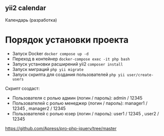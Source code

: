 ## yii2 calendar

Календарь (разработка)


# Порядок установки проекта

* Запуск Docker `` docker compose up -d ``
* Переход в контейнер  `` docker-compose exec -it php bash ``
* Запуск установки расширений yii2 `` composer install ``
* Запуск миграций `` php yii migrate ``
* Запуск скрипта для создания пользователей  ``php yii user/create-users``

Скрипт создаст:
* Пользователя с ролью админ (логин / пароль): admin / 12345
* Пользователей с ролью менеджер (логин / пароль): manager1 / 12345 , manager2 / 12345
* Пользователей с ролью юзер (логин / пароль): user1 / 12345 , user2 / 12345

https://github.com/Apress/pro-php-jquery/tree/master



